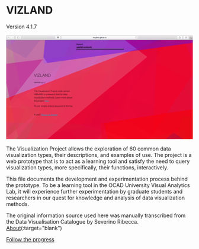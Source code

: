 #    VIZLAND
Version 4.1.7

![vizland-v4](doc/img/v4.png)

The Visualization Project allows the exploration of 60 common data visualization types, their descriptions, and examples of use.  The project is a web prototype that is to act as a learning tool and satisfy the need to query visualization types, more specifically, their functions, interactively.

This file documents the development and experimentation process behind the prototype.  To be a learning tool in the OCAD University Visual Analytics Lab, it will experience further experimentation by graduate students and researchers in our quest for knowledge and analysis of data visualization methods.

The original information source used here was manually transcribed from the Data Visualisation Catalogue by Severino Ribecca. [About](http://www.datavizcatalogue.com/about.html)(:target="blank") 

[Follow the progress](/doc/index.md)
